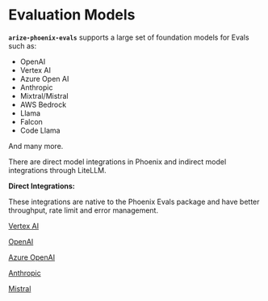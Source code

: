 # Evaluation Models

**`arize-phoenix-evals`** supports a large set of foundation models for Evals such as:

* OpenAI
* Vertex AI
* Azure Open AI
* Anthropic
* Mixtral/Mistral&#x20;
* AWS Bedrock
* Llama
* Falcon
* Code Llama

And many more.

There are direct model integrations in Phoenix and indirect model integrations through LiteLLM.

**Direct Integrations:**

These integrations are native to the Phoenix Evals package and have better throughput, rate limit and error management.&#x20;

[Vertex AI](../api/evaluation-models.md#phoenix.experimental.evals.vertexai)

[OpenAI](../api/evaluation-models.md#phoenix.experimental.evals.openaimodel)

[Azure OpenAI ](../api/evaluation-models.md#azure-openai)

[Anthropic](../api/evaluation-models.md#phoenix.evals.anthropic)&#x20;

[Mistral](../api/evaluation-models.md#mistralaimodel)

